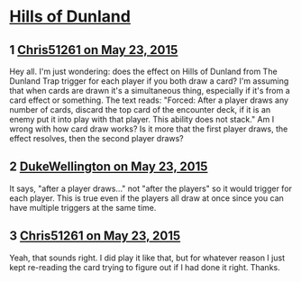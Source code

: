# [Hills of Dunland](https://community.fantasyflightgames.com/topic/177699-hills-of-dunland/)

## 1 [Chris51261 on May 23, 2015](https://community.fantasyflightgames.com/topic/177699-hills-of-dunland/?do=findComment&comment=1633258)

Hey all. I'm just wondering: does the effect on Hills of Dunland from The Dunland Trap trigger for each player if you both draw a card? I'm assuming that when cards are drawn it's a simultaneous thing, especially if it's from a card effect or something. The text reads: "Forced: After a player draws any number of cards, discard the top card of the encounter deck, if it is an enemy put it into play with that player. This ability does not stack." Am I wrong with how card draw works? Is it more that the first player draws, the effect resolves, then the second player draws? 

## 2 [DukeWellington on May 23, 2015](https://community.fantasyflightgames.com/topic/177699-hills-of-dunland/?do=findComment&comment=1633267)

It says, "after a player draws..." not "after the players" so it would trigger for each player. This is true even if the players all draw at once since you can have multiple triggers at the same time.

## 3 [Chris51261 on May 23, 2015](https://community.fantasyflightgames.com/topic/177699-hills-of-dunland/?do=findComment&comment=1633272)

Yeah, that sounds right. I did play it like that, but for whatever reason I just kept re-reading the card trying to figure out if I had done it right. Thanks.

